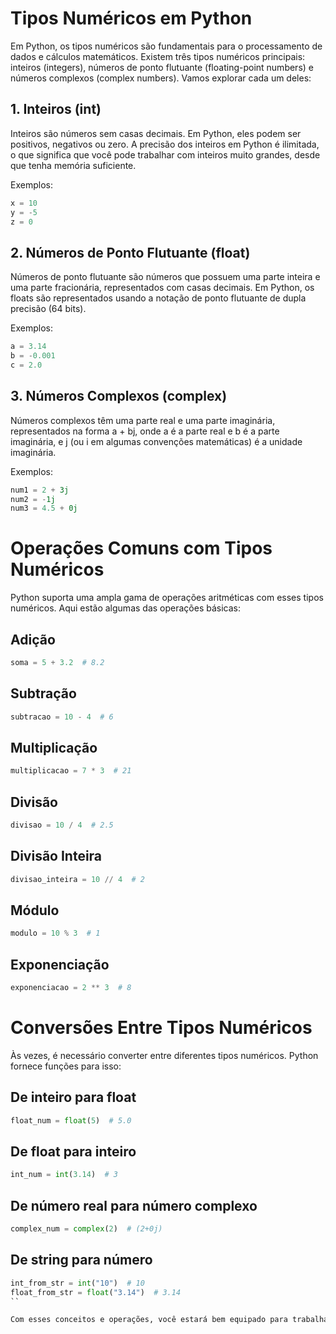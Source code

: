 # Tipos Numéricos em Python

Em Python, os tipos numéricos são fundamentais para o processamento de dados e cálculos matemáticos. Existem três tipos numéricos principais: inteiros (integers), números de ponto flutuante (floating-point numbers) e números complexos (complex numbers). Vamos explorar cada um deles:

## 1. Inteiros (int)
Inteiros são números sem casas decimais. Em Python, eles podem ser positivos, negativos ou zero. A precisão dos inteiros em Python é ilimitada, o que significa que você pode trabalhar com inteiros muito grandes, desde que tenha memória suficiente.

Exemplos:
```python
x = 10
y = -5
z = 0
```

## 2. Números de Ponto Flutuante (float)
Números de ponto flutuante são números que possuem uma parte inteira e uma parte fracionária, representados com casas decimais. Em Python, os floats são representados usando a notação de ponto flutuante de dupla precisão (64 bits).

Exemplos:
```python
a = 3.14
b = -0.001
c = 2.0
```

## 3. Números Complexos (complex)
Números complexos têm uma parte real e uma parte imaginária, representados na forma a + bj, onde a é a parte real e b é a parte imaginária, e j (ou i em algumas convenções matemáticas) é a unidade imaginária.

Exemplos:
```python
num1 = 2 + 3j
num2 = -1j
num3 = 4.5 + 0j
```

# Operações Comuns com Tipos Numéricos
Python suporta uma ampla gama de operações aritméticas com esses tipos numéricos. Aqui estão algumas das operações básicas:

## Adição
```python
soma = 5 + 3.2  # 8.2
```

## Subtração
```python
subtracao = 10 - 4  # 6
```

## Multiplicação
```python
multiplicacao = 7 * 3  # 21
```

## Divisão
```python
divisao = 10 / 4  # 2.5
```

## Divisão Inteira
```python
divisao_inteira = 10 // 4  # 2
```

## Módulo
```python
modulo = 10 % 3  # 1
```

## Exponenciação
```python
exponenciacao = 2 ** 3  # 8
```

# Conversões Entre Tipos Numéricos
Às vezes, é necessário converter entre diferentes tipos numéricos. Python fornece funções para isso:

## De inteiro para float
```python
float_num = float(5)  # 5.0
```

## De float para inteiro
```python
int_num = int(3.14)  # 3
```

## De número real para número complexo
```python
complex_num = complex(2)  # (2+0j)
```

## De string para número
```python
int_from_str = int("10")  # 10
float_from_str = float("3.14")  # 3.14
``

Com esses conceitos e operações, você estará bem equipado para trabalhar com números em Python. Se precisar de mais detalhes ou exemplos específicos, sinta-se à vontade para perguntar!